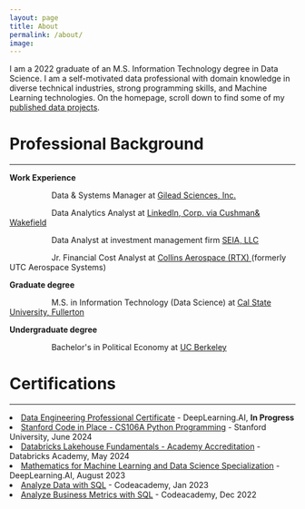 ```yaml
---
layout: page
title: About
permalink: /about/
image: 
---
```


<p>I am a 2022 graduate of an M.S. Information Technology degree in Data Science. I am a self-motivated data professional with domain knowledge in diverse technical industries, strong programming skills, and Machine Learning technologies. On the homepage, scroll down to find some of my <a href="https://rparra09.github.io/#anchor-name"> published data projects</a>.</p>

<h1>Professional Background</h1>
<hr />

<p><b>Work Experience</b></p>
<p>&emsp;&emsp;&emsp;&emsp;&ensp;&ensp;&nbsp;Data & Systems Manager at <a href="https://www.gilead.com">Gilead Sciences, Inc.</a></p>
<p>&emsp;&emsp;&emsp;&emsp;&ensp;&ensp;&nbsp;Data Analytics Analyst at <a href="https://www.linkedin.com/company/cushman-&amp;-wakefield/">LinkedIn, Corp. via Cushman& Wakefield</a></p>
<p>&emsp;&emsp;&emsp;&emsp;&ensp;&ensp;&nbsp;Data Analyst at investment management firm <a href="https://www.seia.com/">SEIA, LLC</a></p>
<p>&emsp;&emsp;&emsp;&emsp;&ensp;&ensp;&nbsp;Jr. Financial Cost Analyst at <a href="https://www.collinsaerospace.com/who-we-are/about-us#CollinsAerospace">Collins Aerospace (RTX) </a>(formerly UTC Aerospace Systems)</p>

<p><b>Graduate degree</b></p>
<p>&emsp;&emsp;&emsp;&emsp;&ensp;&ensp;&nbsp;M.S. in Information Technology (Data Science) at <a href="https://business.fullerton.edu/Programs/Graduate">Cal State University, Fullerton</a></p>

<p><b>Undergraduate degree</b></p>
<p>&emsp;&emsp;&emsp;&emsp;&ensp;&ensp;&nbsp;Bachelor's in Political Economy at <a href="https://www.berkeley.edu">UC Berkeley</a></p>


<h1>Certifications</h1>
<hr />

  <li><a 
href="https://www.coursera.org/professional-certificates/data-engineering">Data Engineering Professional Certificate</a> - DeepLearning.AI, <b>In Progress</b></li>
  <li><a 
href="https://codeinplace.stanford.edu/cip4/certificate/k8k0kn">Stanford Code in Place - CS106A Python Programming</a> - Stanford University, June 2024</li>
  <li><a 
href="https://credentials.databricks.com/762fc906-0f3c-4d07-a3dc-6e9b4b74109b">Databricks Lakehouse Fundamentals - Academy Accreditation</a> - Databricks Academy, May 2024</li>
  <li><a href="https://www.coursera.org/account/accomplishments/specialization/certificate/YLB2W2QZDA5X">Mathematics for Machine Learning and Data Science Specialization</a> - DeepLearning.AI, August 2023</li>
  <li><a href="https://www.codecademy.com/profiles/rparra8673809658/certificates/5cafb2d937090210d7df3652">Analyze Data with SQL</a> - Codeacademy, Jan 2023</li>
  <li><a href="https://www.codecademy.com/profiles/rparra8673809658/certificates/5cafb2d937090210d7df3652">Analyze Business Metrics with SQL</a> - Codeacademy, Dec 2022</li>

